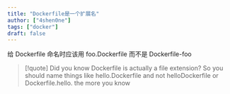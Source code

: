 ```yaml
---
title: "Dockerfile是一个扩展名"
author: ["4shen0ne"]
tags: ["docker"]
draft: false
---
```


给 Dockerfile 命名时应该用 foo.Dockerfile 而不是 Dockerfile-foo

> [!quote]
> Did you know Dockerfile is actually a file extension? So you should
name things like hello.Dockerfile and not helloDockerfile or Dockerfile.hello.
the more you know
